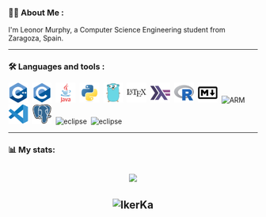 ### 👩‍💻 About Me :

I'm Leonor Murphy, a Computer Science Engineering student from Zaragoza, Spain.

<hr /> <!-- Horizontal rule -->

### 🛠️ Languages and tools :

<!-- Icons are from https://github.com/devicons/devicon/tree/master/icons , https://github.com/simple-icons/simple-icons/tree/develop/icons  and https://vecta.io/symbols/tag/symbol-->
<div>
    <img src="https://github.com/devicons/devicon/blob/master/icons/cplusplus/cplusplus-original.svg" title="C++" alt="C++" width="40" height="40"/>&nbsp;
    <img src="https://github.com/devicons/devicon/blob/master/icons/c/c-original.svg" title="C" alt="C" width="40" height="40"/>&nbsp;
    <img src="https://github.com/devicons/devicon/blob/master/icons/java/java-original-wordmark.svg" title="Java" alt="Java" width="40" height="40"/>&nbsp;
    <img src="https://github.com/devicons/devicon/blob/master/icons/python/python-original.svg" title="Python" alt="Python" width="40" height="40"/>&nbsp;
    <img src="https://github.com/devicons/devicon/blob/master/icons/go/go-original.svg" title="Go" alt="Go" width="40" height="40"/>&nbsp;
    <img src="https://github.com/devicons/devicon/blob/master/icons/latex/latex-original.svg" title="Latex" alt="Latex" width="40" height="40"/>&nbsp;
    <img src="https://github.com/devicons/devicon/blob/master/icons/haskell/haskell-original.svg" title="Haskell" alt="Haskell" width="40" height="40"/>&nbsp;
    <img src="https://github.com/devicons/devicon/blob/master/icons/r/r-original.svg" title="r" alt="r" width="40" height="40"/>&nbsp;
    <img src="https://github.com/devicons/devicon/blob/master/icons/markdown/markdown-original.svg" title="Markdown" alt="Markdown" width="40" height="40"/>&nbsp;
    <img src="https://github.com/simple-icons/simple-icons/blob/develop/icons/arm.svg" title="ARM" alt="ARM" width="40" height="40"/>&nbsp;
    <img src="https://github.com/devicons/devicon/blob/master/icons/vscode/vscode-original.svg" title="VSCode" alt="VSCode" width="40" height="40"/>&nbsp;
    <img src="https://github.com/devicons/devicon/blob/master/icons/postgresql/postgresql-original.svg" title="postgresql" alt="postgresql" width="40" height="40"/>&nbsp;
    <img src="https://github.com/simple-icons/simple-icons/blob/develop/icons/eclipseide.svg" title="eclipse" alt="eclipse" width="40" height="40"/>&nbsp;
    <img src="https://symbols.getvecta.com/stencil_27/81_sql-database.712f6a994f.svg" title="eclipse" alt="eclipse" width="40" height="40"/>&nbsp;
  
</div>

<hr />

### 📊 My stats:

<!-- My Github stats -->

<h2 align="center"> <img src = "https://github-readme-streak-stats.herokuapp.com?user=leonormurphy&theme=radical"(https://git.io/streak-stats) /> </h2>

<h2 align="center"> <img src="https://github-readme-stats.vercel.app/api/top-langs/?username=leonormurphy&layout=compact&theme=radical" alt="IkerKa" /> </h2>

